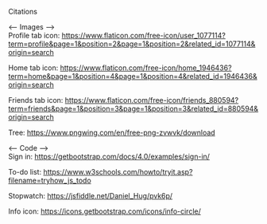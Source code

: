 Citations

<-- Images --> <br>
Profile tab icon: https://www.flaticon.com/free-icon/user_1077114?term=profile&page=1&position=2&page=1&position=2&related_id=1077114&origin=search

Home tab icon: https://www.flaticon.com/free-icon/home_1946436?term=home&page=1&position=4&page=1&position=4&related_id=1946436&origin=search

Friends tab icon: https://www.flaticon.com/free-icon/friends_880594?term=friends&page=1&position=3&page=1&position=3&related_id=880594&origin=search

Tree: https://www.pngwing.com/en/free-png-zvwvk/download

<-- Code --> <br>
Sign in: https://getbootstrap.com/docs/4.0/examples/sign-in/

To-do list: https://www.w3schools.com/howto/tryit.asp?filename=tryhow_js_todo

Stopwatch: https://jsfiddle.net/Daniel_Hug/pvk6p/

Info icon: https://icons.getbootstrap.com/icons/info-circle/


